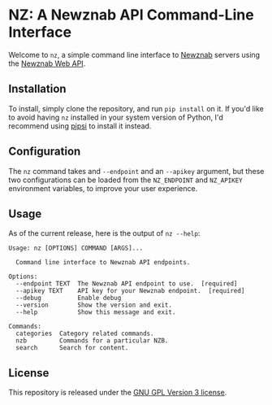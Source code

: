 NZ: A Newznab API Command-Line Interface
========================================

Welcome to `nz`, a simple command line interface to
[Newznab](http://www.newznab.com) servers using the [Newznab Web
API](http://newznab.readthedocs.io/en/latest/misc/api/).

Installation
------------

To install, simply clone the repository, and run `pip install` on it. If you'd
like to avoid having `nz` installed in your system version of Python, I'd
recommend using [pipsi](https://pypi.io/project/pipsi/) to install it instead.

Configuration
-------------

The `nz` command takes and `--endpoint` and an `--apikey` argument, but these
two configurations can be loaded from the `NZ_ENDPOINT` and `NZ_APIKEY`
environment variables, to improve your user experience.

Usage
-----

As of the current release, here is the output of `nz --help`:

```
Usage: nz [OPTIONS] COMMAND [ARGS]...

  Command line interface to Newznab API endpoints.

Options:
  --endpoint TEXT  The Newznab API endpoint to use.  [required]
  --apikey TEXT    API key for your Newznab endpoint.  [required]
  --debug          Enable debug
  --version        Show the version and exit.
  --help           Show this message and exit.

Commands:
  categories  Category related commands.
  nzb         Commands for a particular NZB.
  search      Search for content.
```

License
-------

This repository is released under the [GNU GPL Version 3
license](https://www.gnu.org/licenses/gpl-3.0.txt).
